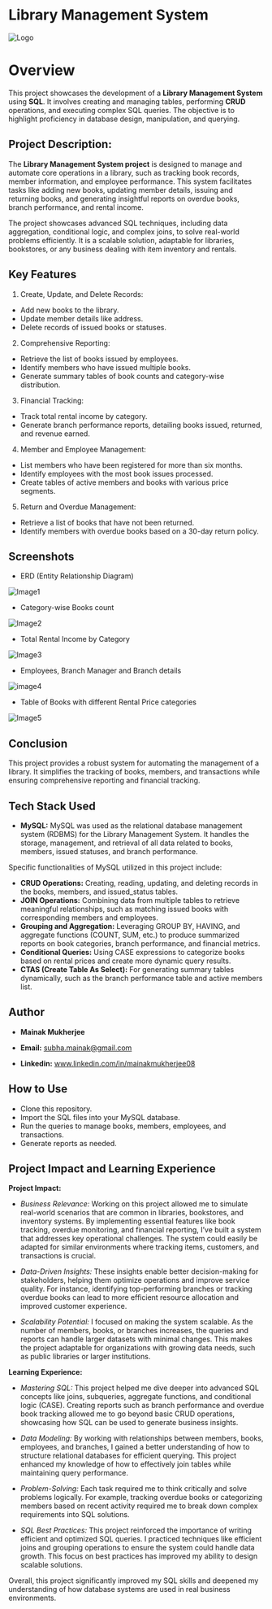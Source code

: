 
# **Library Management System**

![Logo](https://i.imgur.com/c95A4h1.jpeg)

# Overview

This project showcases the development of a **Library Management System** using **SQL**. It involves creating and managing tables, performing **CRUD** operations, and executing complex SQL queries. The objective is to highlight proficiency in database design, manipulation, and querying.
## Project Description:

The **Library Management System project** is designed to manage and automate core operations in a library, such as tracking book records, member information, and employee performance. This system facilitates tasks like adding new books, updating member details, issuing and returning books, and generating insightful reports on overdue books, branch performance, and rental income.

The project showcases advanced SQL techniques, including data aggregation, conditional logic, and complex joins, to solve real-world problems efficiently. It is a scalable solution, adaptable for libraries, bookstores, or any business dealing with item inventory and rentals.
## Key Features

1. Create, Update, and Delete Records:
- Add new books to the library.
- Update member details like address.
- Delete records of issued books or statuses.

2. Comprehensive Reporting:
- Retrieve the list of books issued by employees.
- Identify members who have issued multiple books.
- Generate summary tables of book counts and category-wise distribution.

3. Financial Tracking:
- Track total rental income by category.
- Generate branch performance reports, detailing books issued, returned, and revenue earned.

4. Member and Employee Management:
- List members who have been registered for more than six months.
- Identify employees with the most book issues processed.
- Create tables of active members and books with various price segments.

5. Return and Overdue Management:
- Retrieve a list of books that have not been returned.
- Identify members with overdue books based on a 30-day return policy.
## Screenshots

- ERD (Entity Relationship Diagram)

![Image1](https://i.imgur.com/mPXU1H0.jpeg)

- Category-wise Books count

![Image2](https://i.imgur.com/AsjiZiT.jpeg)

- Total Rental Income by Category

![Image3](https://i.imgur.com/OKtYls5.jpeg)

- Employees, Branch Manager and Branch details

![image4](https://i.imgur.com/JdkRvIR.jpeg)

- Table of Books with different Rental Price categories

![Image5](https://i.imgur.com/9j4D0F0.jpeg)


## Conclusion

This project provides a robust system for automating the management of a library. It simplifies the tracking of books, members, and transactions while ensuring comprehensive reporting and financial tracking.
## Tech Stack Used

- **MySQL:** 
MySQL was used as the relational database management system (RDBMS) for the Library Management System. It handles the storage, management, and retrieval of all data related to books, members, issued statuses, and branch performance.

Specific functionalities of MySQL utilized in this project include:

- **CRUD Operations:** Creating, reading, updating, and deleting records in the books, members, and issued_status tables.
- **JOIN Operations:** Combining data from multiple tables to retrieve meaningful relationships, such as matching issued books with corresponding members and employees.
- **Grouping and Aggregation:** Leveraging GROUP BY, HAVING, and aggregate functions (COUNT, SUM, etc.) to produce summarized reports on book categories, branch performance, and financial metrics.
- **Conditional Queries:** Using CASE expressions to categorize books based on rental prices and create more dynamic query results.
- **CTAS (Create Table As Select):** For generating summary tables dynamically, such as the branch performance table and active members list.
## Author

- **Mainak Mukherjee**

- **Email:** subha.mainak@gmail.com

- **Linkedin:** www.linkedin.com/in/mainakmukherjee08


## How to Use
- Clone this repository.
- Import the SQL files into your MySQL database.
- Run the queries to manage books, members, employees, and transactions.
- Generate reports as needed.


## Project Impact and Learning Experience

**Project Impact:**
- *Business Relevance:* Working on this project allowed me to simulate real-world scenarios that are common in libraries, bookstores, and inventory systems. By implementing essential features like book tracking, overdue monitoring, and financial reporting, I’ve built a system that addresses key operational challenges. The system could easily be adapted for similar environments where tracking items, customers, and transactions is crucial.

- *Data-Driven Insights:* These insights enable better decision-making for stakeholders, helping them optimize operations and improve service quality. For instance, identifying top-performing branches or tracking overdue books can lead to more efficient resource allocation and improved customer experience.

- *Scalability Potential:* I focused on making the system scalable. As the number of members, books, or branches increases, the queries and reports can handle larger datasets with minimal changes. This makes the project adaptable for organizations with growing data needs, such as public libraries or larger institutions.

**Learning Experience:**
- *Mastering SQL:* This project helped me dive deeper into advanced SQL concepts like joins, subqueries, aggregate functions, and conditional logic (CASE). Creating reports such as branch performance and overdue book tracking allowed me to go beyond basic CRUD operations, showcasing how SQL can be used to generate business insights.

- *Data Modeling:* By working with relationships between members, books, employees, and branches, I gained a better understanding of how to structure relational databases for efficient querying. This project enhanced my knowledge of how to effectively join tables while maintaining query performance.

- *Problem-Solving:* Each task required me to think critically and solve problems logically. For example, tracking overdue books or categorizing members based on recent activity required me to break down complex requirements into SQL solutions.

- *SQL Best Practices:* This project reinforced the importance of writing efficient and optimized SQL queries. I practiced techniques like efficient joins and grouping operations to ensure the system could handle data growth. This focus on best practices has improved my ability to design scalable solutions.

Overall, this project significantly improved my SQL skills and deepened my understanding of how database systems are used in real business environments.
